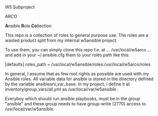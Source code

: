 W5 Subproject

ARCO

**A**nsible **R**ole **Co**llection

This repo is a collection of roles to general purpose use. The roles
are a wasted product split from my internal w5ansible project.

To use them, you can simply clone this repo f.e. at ...
/usr/local/w5arco
... and add in your ~/.ansible.cfg them to your roles path like this:

[defaults]
roles_path            = /usr/local/w5ansible/roles:/usr/local/w5arco/roles


In general, I assume that as few root rights as possible are used with 
my Ansible roles. All variable data for ansible is stored in the 
directory defined by the variable ansiblesrv_var_base.
In my project, i define it at inventory/group_vars/all.yml as 
/usr/local/var/w5ansible .

Everyboy which should run ansible playbooks, must be in the group "ansible"
and these group needs to have group-write (2770) access to 
/usr/local/var/w5ansible.

